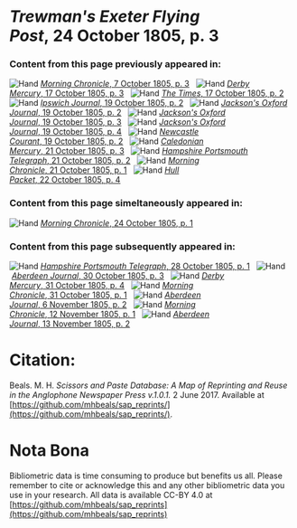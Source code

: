 # *Trewman's Exeter Flying Post*, 24 October 1805, p. 3  
  
### Content from this page previously appeared in:  
![Hand](http://scissorsandpaste.net/wp-content/uploads/2017/06/smallhandpointer.png) [*Morning Chronicle*, 7 October 1805, p. 3](https://mhbeals.github.io/sap_html/Morning-Chronicle/Morning-Chronicle-7-October-1805-p-3)  
![Hand](http://scissorsandpaste.net/wp-content/uploads/2017/06/smallhandpointer.png) [*Derby Mercury*, 17 October 1805, p. 3](https://mhbeals.github.io/sap_html/Derby-Mercury/Derby-Mercury-17-October-1805-p-3)  
![Hand](http://scissorsandpaste.net/wp-content/uploads/2017/06/smallhandpointer.png) [*The Times*, 17 October 1805, p. 2](https://mhbeals.github.io/sap_html/The-Times/The-Times-17-October-1805-p-2)  
![Hand](http://scissorsandpaste.net/wp-content/uploads/2017/06/smallhandpointer.png) [*Ipswich Journal*, 19 October 1805, p. 2](https://mhbeals.github.io/sap_html/Ipswich-Journal/Ipswich-Journal-19-October-1805-p-2)  
![Hand](http://scissorsandpaste.net/wp-content/uploads/2017/06/smallhandpointer.png) [*Jackson's Oxford Journal*, 19 October 1805, p. 2](https://mhbeals.github.io/sap_html/Jackson's-Oxford-Journal/Jackson's-Oxford-Journal-19-October-1805-p-2)  
![Hand](http://scissorsandpaste.net/wp-content/uploads/2017/06/smallhandpointer.png) [*Jackson's Oxford Journal*, 19 October 1805, p. 3](https://mhbeals.github.io/sap_html/Jackson's-Oxford-Journal/Jackson's-Oxford-Journal-19-October-1805-p-3)  
![Hand](http://scissorsandpaste.net/wp-content/uploads/2017/06/smallhandpointer.png) [*Jackson's Oxford Journal*, 19 October 1805, p. 4](https://mhbeals.github.io/sap_html/Jackson's-Oxford-Journal/Jackson's-Oxford-Journal-19-October-1805-p-4)  
![Hand](http://scissorsandpaste.net/wp-content/uploads/2017/06/smallhandpointer.png) [*Newcastle Courant*, 19 October 1805, p. 2](https://mhbeals.github.io/sap_html/Newcastle-Courant/Newcastle-Courant-19-October-1805-p-2)  
![Hand](http://scissorsandpaste.net/wp-content/uploads/2017/06/smallhandpointer.png) [*Caledonian Mercury*, 21 October 1805, p. 3](https://mhbeals.github.io/sap_html/Caledonian-Mercury/Caledonian-Mercury-21-October-1805-p-3)  
![Hand](http://scissorsandpaste.net/wp-content/uploads/2017/06/smallhandpointer.png) [*Hampshire Portsmouth Telegraph*, 21 October 1805, p. 2](https://mhbeals.github.io/sap_html/Hampshire-Portsmouth-Telegraph/Hampshire-Portsmouth-Telegraph-21-October-1805-p-2)  
![Hand](http://scissorsandpaste.net/wp-content/uploads/2017/06/smallhandpointer.png) [*Morning Chronicle*, 21 October 1805, p. 1](https://mhbeals.github.io/sap_html/Morning-Chronicle/Morning-Chronicle-21-October-1805-p-1)  
![Hand](http://scissorsandpaste.net/wp-content/uploads/2017/06/smallhandpointer.png) [*Hull Packet*, 22 October 1805, p. 4](https://mhbeals.github.io/sap_html/Hull-Packet/Hull-Packet-22-October-1805-p-4)  
  
### Content from this page simeltaneously appeared in:  
![Hand](http://scissorsandpaste.net/wp-content/uploads/2017/06/smallhandpointer.png) [*Morning Chronicle*, 24 October 1805, p. 1](https://mhbeals.github.io/sap_html/Morning-Chronicle/Morning-Chronicle-24-October-1805-p-1)  
  
### Content from this page subsequently appeared in:  
![Hand](http://scissorsandpaste.net/wp-content/uploads/2017/06/smallhandpointer.png) [*Hampshire Portsmouth Telegraph*, 28 October 1805, p. 1](https://mhbeals.github.io/sap_html/Hampshire-Portsmouth-Telegraph/Hampshire-Portsmouth-Telegraph-28-October-1805-p-1)  
![Hand](http://scissorsandpaste.net/wp-content/uploads/2017/06/smallhandpointer.png) [*Aberdeen Journal*, 30 October 1805, p. 3](https://mhbeals.github.io/sap_html/Aberdeen-Journal/Aberdeen-Journal-30-October-1805-p-3)  
![Hand](http://scissorsandpaste.net/wp-content/uploads/2017/06/smallhandpointer.png) [*Derby Mercury*, 31 October 1805, p. 4](https://mhbeals.github.io/sap_html/Derby-Mercury/Derby-Mercury-31-October-1805-p-4)  
![Hand](http://scissorsandpaste.net/wp-content/uploads/2017/06/smallhandpointer.png) [*Morning Chronicle*, 31 October 1805, p. 1](https://mhbeals.github.io/sap_html/Morning-Chronicle/Morning-Chronicle-31-October-1805-p-1)  
![Hand](http://scissorsandpaste.net/wp-content/uploads/2017/06/smallhandpointer.png) [*Aberdeen Journal*, 6 November 1805, p. 2](https://mhbeals.github.io/sap_html/Aberdeen-Journal/Aberdeen-Journal-6-November-1805-p-2)  
![Hand](http://scissorsandpaste.net/wp-content/uploads/2017/06/smallhandpointer.png) [*Morning Chronicle*, 12 November 1805, p. 1](https://mhbeals.github.io/sap_html/Morning-Chronicle/Morning-Chronicle-12-November-1805-p-1)  
![Hand](http://scissorsandpaste.net/wp-content/uploads/2017/06/smallhandpointer.png) [*Aberdeen Journal*, 13 November 1805, p. 2](https://mhbeals.github.io/sap_html/Aberdeen-Journal/Aberdeen-Journal-13-November-1805-p-2)  


# Citation: 

Beals. M. H. *Scissors and Paste Database: A Map of Reprinting and Reuse in the Anglophone Newspaper Press v.1.0.1.* 2 June 2017. Available at [https://github.com/mhbeals/sap_reprints/](https://github.com/mhbeals/sap_reprints/). 

# Nota Bona

Bibliometric data is time consuming to produce but benefits us all. Please remember to cite or acknowledge this and any other bibliometric data you use in your research. All data is available CC-BY 4.0 at [https://github.com/mhbeals/sap_reprints](https://github.com/mhbeals/sap_reprints)